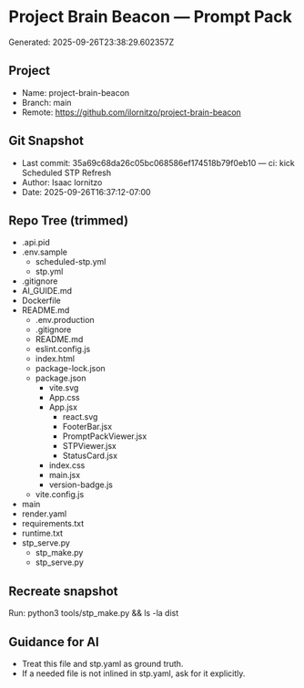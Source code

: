 # Project Brain Beacon — Prompt Pack
Generated: 2025-09-26T23:38:29.602357Z

## Project
- Name: project-brain-beacon
- Branch: main
- Remote: https://github.com/ilornitzo/project-brain-beacon

## Git Snapshot
- Last commit: 35a69c68da26c05bc068586ef174518b79f0eb10 — ci: kick Scheduled STP Refresh
- Author: Isaac lornitzo
- Date: 2025-09-26T16:37:12-07:00

## Repo Tree (trimmed)
- .api.pid
- .env.sample
    - scheduled-stp.yml
    - stp.yml
- .gitignore
- AI_GUIDE.md
- Dockerfile
- README.md
  - .env.production
  - .gitignore
  - README.md
  - eslint.config.js
  - index.html
  - package-lock.json
  - package.json
    - vite.svg
    - App.css
    - App.jsx
      - react.svg
      - FooterBar.jsx
      - PromptPackViewer.jsx
      - STPViewer.jsx
      - StatusCard.jsx
    - index.css
    - main.jsx
    - version-badge.js
  - vite.config.js
- main
- render.yaml
- requirements.txt
- runtime.txt
- stp_serve.py
  - stp_make.py
  - stp_serve.py

## Recreate snapshot
Run: python3 tools/stp_make.py  &&  ls -la dist

## Guidance for AI
- Treat this file and stp.yaml as ground truth.
- If a needed file is not inlined in stp.yaml, ask for it explicitly.
